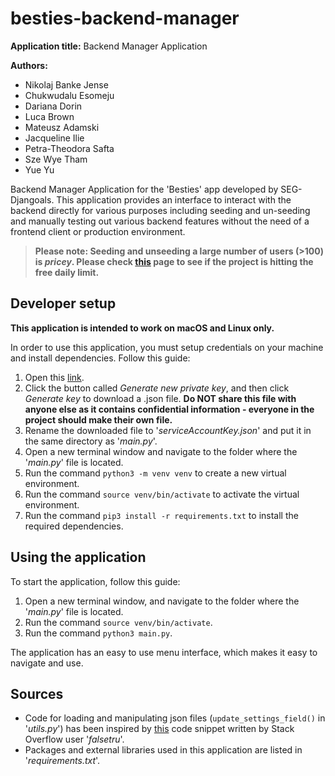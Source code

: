 # besties-backend-manager

**Application title:** Backend Manager Application

**Authors:**
* Nikolaj Banke Jense
* Chukwudalu Esomeju
* Dariana Dorin
* Luca Brown
* Mateusz Adamski
* Jacqueline Ilie
* Petra-Theodora Safta
* Sze Wye Tham
* Yue Yu


Backend Manager Application for the 'Besties' app developed by SEG-Djangoals. 
This application provides an interface to interact with the backend directly for various purposes including seeding and un-seeding and manually testing out various backend features without the need of a frontend client or production environment.

> **Please note: Seeding and unseeding a large number of users (>100) is *pricey*. Please check [this](https://console.firebase.google.com/project/seg-djangoals/usage) page to see if the project is hitting the free daily limit.**

## Developer setup
**This application is intended to work on macOS and Linux only.** 

In order to use this application, you must setup credentials on your machine and install dependencies. Follow this guide:
1. Open this [link](https://console.firebase.google.com/project/seg-djangoals/settings/serviceaccounts/adminsdk).
2. Click the button called *Generate new private key*, and then click *Generate key* to download a .json file. **Do NOT share this file with anyone else as it contains confidential information - everyone in the project should make their own file.**
3. Rename the downloaded file to '*serviceAccountKey.json*' and put it in the same directory as '*main.py*'.
4. Open a new terminal window and navigate to the folder where the '*main.py*' file is located.
5. Run the command `python3 -m venv venv` to create a new virtual environment.
6. Run the command `source venv/bin/activate` to activate the virtual environment.
7. Run the command `pip3 install -r requirements.txt` to install the required dependencies.

## Using the application
To start the application, follow this guide:
1. Open a new terminal window, and navigate to the folder where the '*main.py*' file is located.
2. Run the command `source venv/bin/activate`.
3. Run the command `python3 main.py`.

The application has an easy to use menu interface, which makes it easy to navigate and use.

## Sources
* Code for loading and manipulating json files (`update_settings_field()` in '*utils.py*') has been inspired by [this](https://stackoverflow.com/a/21035861) code snippet written by Stack Overflow user '*falsetru*'.
* Packages and external libraries used in this application are listed in '*requirements.txt*'.